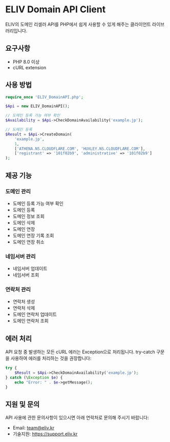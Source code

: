 # ELIV Domain API Client

ELIV의 도메인 리셀러 API를 PHP에서 쉽게 사용할 수 있게 해주는 클라이언트 라이브러리입니다.

## 요구사항

- PHP 8.0 이상
- cURL extension

## 사용 방법

```php
require_once 'ELIV_DomainAPI.php';

$Api = new ELIV_DomainAPI();

// 도메인 등록 가능 여부 확인
$Availability = $Api->CheckDomainAvailability('example.jp');

// 도메인 등록
$Result = $Api->CreateDomain(
    'example.jp',
    1,
    ['ATHENA.NS.CLOUDFLARE.COM', 'HUXLEY.NS.CLOUDFLARE.COM'],
    ['registrant' => '101f02b9', 'administrative' => '101f02b9']
);
```

## 제공 기능

### 도메인 관리
- 도메인 등록 가능 여부 확인
- 도메인 등록
- 도메인 정보 조회
- 도메인 삭제
- 도메인 연장
- 도메인 연장 기록 조회
- 도메인 연장 취소

### 네임서버 관리
- 네임서버 업데이트
- 네임서버 조회

### 연락처 관리
- 연락처 생성
- 연락처 삭제
- 도메인 연락처 업데이트
- 도메인 연락처 조회

## 에러 처리

API 요청 중 발생하는 모든 cURL 에러는 Exception으로 처리됩니다. try-catch 구문을 사용하여 에러를 처리하는 것을 권장합니다:

```php
try {
    $Result = $Api->CheckDomainAvailability('example.jp');
} catch (\Exception $e) {
    echo "Error: " . $e->getMessage();
}
```

## 지원 및 문의

API 사용에 관한 문의사항이 있으시면 아래 연락처로 문의해 주시기 바랍니다:

- Email: team@eliv.kr
- 기술지원: https://support.eliv.kr
